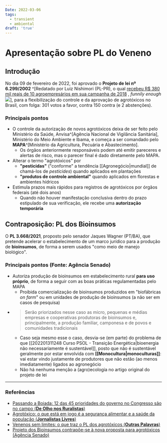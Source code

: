 ```yaml
---
Date: 2022-03-06
tags:
  - transient
  - ambiental
draft: 'true'
---
```

# Apresentação sobre PL do Veneno
## Introdução
No dia 09 de fevereiro de 2022, foi aprovado o **Projeto de lei nº 6.299/2002** ^[Redatado por Luiz Nishimori (PL-PR), o qual [recebeu R$ 380 mil reais de 10 agroempresários em sua campanha de 2018](https://www.brasildefato.com.br/2022/02/10/relator-do-pacote-do-veneno-recebeu-r-380-mil-de-10-empresarios-do-agro-na-campanha-de-2018) , *funnily enough* ![](https://images01.brasildefato.com.br/bcb2f4ddcebc5aed8143c177365c53b8.jpeg)], para a flexibilização do controle e da aprovação de agrotóxicos no Brasil, com folga: 301 votos a favor, contra 150 contra (e 2 abstenções). 

### Principais pontos
*  O controle da autorização de novos agrotóxicos deixa de ser feito pelo Ministério da Saúde, Anvisa^[Agência Nacional de Vigilância Sanitária], Ministério do Meio Ambiente e Ibama, e começa a ser comandado pelo **MAPA**^[Ministério da Agricultura, Pecuária e Abastecimento]. 
	* Os órgãos anteriormente responsáveis podem até emitir pareceres e alertas de risco, mas o parecer final é dado diretamente pelo MAPA. 
* Alterar o termo "agrotóxicos" por 
	* **"pesticidas"** ("conforme" a tendência [[Agronegócio|mundial]] de chamá-los de *pesticides*) quando aplicados em plantações
	*  **"produtos de controle ambiental"** quando aplicados em florestas e ambientes hídricos
* Estimula prazos mais rápidos para registros de agrotóxicos por órgãos federais (até dois anos)
	* Quando não houver manifestação conclusiva dentro do prazo estipulado de sua verificação, ele recebe uma **autorização temporária** 

## Contraposição: PL dos Bioinsumos
O **PL 3.668/2021**, proposto pelo senador Jaques Wagner (PT/BA), que pretende acelerar o estabelecimento de um marco jurídico para a produção de **bioinsumos**, de forma a serem usados "como meio de manejo biológico".

### Principais pontos (Fonte: Agência Senado)
* Autoriza produção de bioinsumos em estabelecimento rural **para uso próprio**, de forma a seguir com as boas práticas regulamentadas pelo MAPA
	* Proibida comercialização de bioinsumos produzidos em "biofábricas *on farm*" ou em unidades de produção de bioinsumos (a não ser em casos de pesquisa)
* > Serão priorizados nesse caso as micro, pequenas e médias empresas e cooperativas produtoras de bioinsumos e, principalmente, a produção familiar, camponesa e de povos e comunidades tradicionais
	* Caso seja mesmo esse o caso, desvia-se (em parte) do problema de que [[202201311248 Curso PSOL - Transição Energética|bioenergia não necessariamente é sustentável]], posto que não é sustentável geralmente por estar envolvida com **[[Monocultura|monoculturas]]**: vai estar vindo justamente de produtores que não estão (ao menos imediatamente) ligados ao agronegócio
	* Não há nenhuma menção a (agro)ecologia no artigo original do projeto de lei

---
### Referências
- [Passando a Boiada: 12 das 45 prioridades do governo no Congresso são no campo (**De Olho nos Ruralistas**)](https://deolhonosruralistas.com.br/2022/02/10/passando-a-boiada-12-das-45-prioridades-do-governo-no-congresso-sao-no-campo/?utm_source=rss&utm_medium=rss&utm_campaign=passando-a-boiada-12-das-45-prioridades-do-governo-no-congresso-sao-no-campo)
- [Agrotóxico: o que está em jogo é a segurança alimentar e a saúde da população (**Jornalistas Livres**)](https://jornalistaslivres.org/agrotoxico-o-que-esta-em-jogo-e-a-seguranca-alimentar-e-a-saude-da-populacao)
- [Venenos sem limites: o que traz o PL dos agrotóxicos (**Outras Palavras**)](https://outraspalavras.net/outrasmidias/venenos-sem-limites-o-que-muda-com-o-pl-dos-agrotoxicos/)
- [Projeto dos Bioinsumos contrapõe-se à nova proposta para agrotóxicos (Agência Senado)](https://www12.senado.leg.br/noticias/materias/2022/02/11/projeto-dos-bioinsumos-contrapoe-se-a-nova-proposta-para-agrotoxicos)